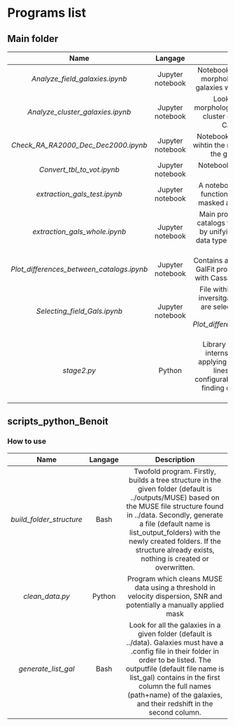 # Programs list

## Main folder

Name| Langage | Description
:---: | :---: | :---:
*Analyze_field_galaxies.ipynb* | Jupyter notebook | Notebook in which the kinematical and morphological properties of the field galaxies within our sample are analyzed
*Analyze_cluster_galaxies.ipynb* | Jupyter notebook | Looks at the difference in the morphological properties of the selected cluster galaxies between GalFit and Cassata/Tasca catalogs
*Check_RA_RA2000_Dec_Dec2000.ipynb* | Jupyter notebook | Notebook which checks that (RA, DEC) wihtin the master .vot files are identical to the given (RA2000, DEC2000) 
*Convert_tbl_to_vot.ipynb* | Jupyter notebook | Notebook which converts .tbl files into .vot files for TopCat
*extraction_gals_test.ipynb* | Jupyter notebook | A notebook to test astropy and numpy functionnalities on structured arrays, masked arrays and data from .vot files
*extraction_gals_whole.ipynb* | Jupyter notebook | Main program which builds up master catalogs from those in data/catalogues by unifying the fields names and their data type which change from one file to another
*Plot_differences_between_catalogs.ipynb* | Jupyter notebook | Contains all the different plots comparing GalFit properties such as radius and b/a with Cassata, Tasca and Zurich catalogs
*Selecting_field_Gals.ipynb* | Jupyter notebook | File within which the SFR = f(Mass) is inversitgated and galaxies from MUSE are selected according to the graphs from *Plot_differences_between_catalogs.ipynb* and in Plots folder
*stage2.py* | Python | Library with useful functions for the internship, namely computing and applying masks on many arrays in two lines, plotting nice and highly configurable graphs with one command, finding occurences of some value in many arrays, etc

## scripts_python_Benoit

### How to use



Name| Langage | Description
:---: | :---: | :---:
*build_folder_structure* | Bash | Twofold program. Firstly, builds a tree structure in the given folder (default is ../outputs/MUSE) based on the MUSE file structure found in ../data. Secondly, generate a file (default name is list_output_folders) with the newly created folders. If the structure already exists, nothing is created or overwritten.
*clean_data.py* | Python | Program which cleans MUSE data using a threshold in velocity dispersion, SNR and potentially a manually applied mask
*generate_list_gal* | Bash | Look for all the galaxies in a given folder (default is ../data). Galaxies must have a .config file in their folder in order to be listed. The outputfile (default file name is list_gal) contains in the first column the full names (path+name) of the galaxies, and their redshift in the second column.
